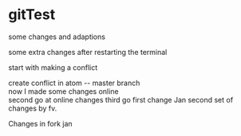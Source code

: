 # gitTest

some changes and adaptions

some extra changes after restarting the terminal

start with making a conflict

create conflict in atom -- master branch  
now I made some changes online  
second go at online changes
third go
first change Jan
second set of changes by fv.

Changes in fork jan
